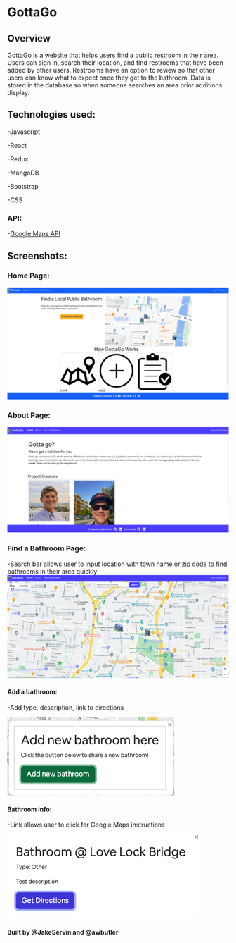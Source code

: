 # GottaGo

## Overview

GottaGo is a website that helps users find a public restroom in their area. Users can sign in, search their location, and find restrooms that have been added by other users. Restrooms have an option to review so that other users can know what to expect once they get to the bathroom. Data is stored in the database so when someone searches an area prior additions display. 

## Technologies used:

-Javascript

-React

-Redux

-MongoDB

-Bootstrap

-CSS

### API:

-[Google Maps API](https://developers.google.com/maps)

## Screenshots:

### Home Page:

<img src="images/Homepage.png" width="650"/>

### About Page:

<img src="images/Aboutpage.png" width="650"/>

### Find a Bathroom Page:

-Search bar allows user to input location with town name or zip code to find bathrooms in their area quickly
<img src="images/Findabathroom.png" width="650"/>

#### Add a bathroom:

-Add type, description, link to directions

<img src="images/Addnew.png" width=""/>

#### Bathroom info:

-Link allows user to click for Google Maps instructions

<img src="images/bathroominfo.png" width=""/>

#### Built by @JakeServin and @awbutler

